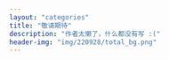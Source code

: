 ```yaml
---
layout: "categories"
title: "敬请期待"
description: "作者太懒了，什么都没有写 :("
header-img: "img/220928/total_bg.png"
---
```

